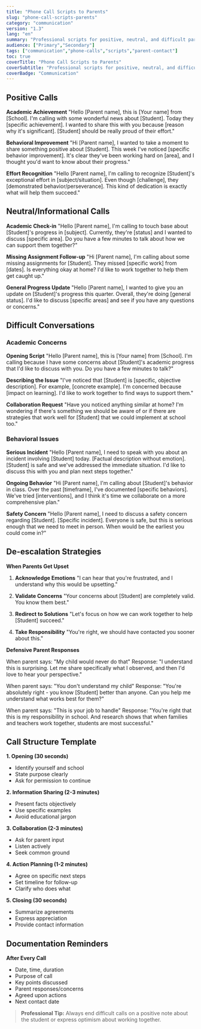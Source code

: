 ```yaml
---
title: "Phone Call Scripts to Parents"
slug: "phone-call-scripts-parents"
category: "communication"
version: "1.3"
lang: "en"
summary: "Professional scripts for positive, neutral, and difficult parent phone conversations."
audience: ["Primary","Secondary"]
tags: ["communication","phone-calls","scripts","parent-contact"]
toc: true
coverTitle: "Phone Call Scripts to Parents"
coverSubtitle: "Professional scripts for positive, neutral, and difficult parent phone conversations."
coverBadge: "Communication"
---
```


## Positive Calls

**Academic Achievement**
"Hello [Parent name], this is [Your name] from [School]. I'm calling with some wonderful news about [Student]. Today they [specific achievement]. I wanted to share this with you because [reason why it's significant]. [Student] should be really proud of their effort."

**Behavioral Improvement**
"Hi [Parent name], I wanted to take a moment to share something positive about [Student]. This week I've noticed [specific behavior improvement]. It's clear they've been working hard on [area], and I thought you'd want to know about their progress."

**Effort Recognition**
"Hello [Parent name], I'm calling to recognize [Student]'s exceptional effort in [subject/situation]. Even though [challenge], they [demonstrated behavior/perseverance]. This kind of dedication is exactly what will help them succeed."

## Neutral/Informational Calls

**Academic Check-in**
"Hello [Parent name], I'm calling to touch base about [Student]'s progress in [subject]. Currently, they're [status] and I wanted to discuss [specific area]. Do you have a few minutes to talk about how we can support them together?"

**Missing Assignment Follow-up**
"Hi [Parent name], I'm calling about some missing assignments for [Student]. They missed [specific work] from [dates]. Is everything okay at home? I'd like to work together to help them get caught up."

**General Progress Update**
"Hello [Parent name], I wanted to give you an update on [Student]'s progress this quarter. Overall, they're doing [general status]. I'd like to discuss [specific areas] and see if you have any questions or concerns."

## Difficult Conversations

### Academic Concerns

**Opening Script**
"Hello [Parent name], this is [Your name] from [School]. I'm calling because I have some concerns about [Student]'s academic progress that I'd like to discuss with you. Do you have a few minutes to talk?"

**Describing the Issue**
"I've noticed that [Student] is [specific, objective description]. For example, [concrete example]. I'm concerned because [impact on learning]. I'd like to work together to find ways to support them."

**Collaboration Request**
"Have you noticed anything similar at home? I'm wondering if there's something we should be aware of or if there are strategies that work well for [Student] that we could implement at school too."

### Behavioral Issues

**Serious Incident**
"Hello [Parent name], I need to speak with you about an incident involving [Student] today. [Factual description without emotion]. [Student] is safe and we've addressed the immediate situation. I'd like to discuss this with you and plan next steps together."

**Ongoing Behavior**
"Hi [Parent name], I'm calling about [Student]'s behavior in class. Over the past [timeframe], I've documented [specific behaviors]. We've tried [interventions], and I think it's time we collaborate on a more comprehensive plan."

**Safety Concern**
"Hello [Parent name], I need to discuss a safety concern regarding [Student]. [Specific incident]. Everyone is safe, but this is serious enough that we need to meet in person. When would be the earliest you could come in?"

## De-escalation Strategies

**When Parents Get Upset**

1. **Acknowledge Emotions**
   "I can hear that you're frustrated, and I understand why this would be upsetting."

2. **Validate Concerns**
   "Your concerns about [Student] are completely valid. You know them best."

3. **Redirect to Solutions**
   "Let's focus on how we can work together to help [Student] succeed."

4. **Take Responsibility**
   "You're right, we should have contacted you sooner about this."

**Defensive Parent Responses**

When parent says: "My child would never do that"
Response: "I understand this is surprising. Let me share specifically what I observed, and then I'd love to hear your perspective."

When parent says: "You don't understand my child"
Response: "You're absolutely right - you know [Student] better than anyone. Can you help me understand what works best for them?"

When parent says: "This is your job to handle"
Response: "You're right that this is my responsibility in school. And research shows that when families and teachers work together, students are most successful."

## Call Structure Template

**1. Opening (30 seconds)**
- Identify yourself and school
- State purpose clearly
- Ask for permission to continue

**2. Information Sharing (2-3 minutes)**
- Present facts objectively
- Use specific examples
- Avoid educational jargon

**3. Collaboration (2-3 minutes)**
- Ask for parent input
- Listen actively
- Seek common ground

**4. Action Planning (1-2 minutes)**
- Agree on specific next steps
- Set timeline for follow-up
- Clarify who does what

**5. Closing (30 seconds)**
- Summarize agreements
- Express appreciation
- Provide contact information

## Documentation Reminders

**After Every Call**
- Date, time, duration
- Purpose of call
- Key points discussed
- Parent responses/concerns
- Agreed upon actions
- Next contact date

> **Professional Tip:** Always end difficult calls on a positive note about the student or express optimism about working together.